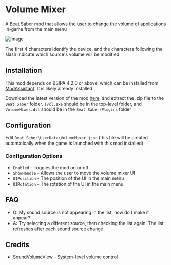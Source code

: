 # Volume Mixer
A Beat Saber mod that allows the user to change the volume of applications in-game from the main menu

![image](https://github.com/namaki-mono/BeatSaber-VolumeMixer/assets/81204441/b4eb2eb9-f0c0-4907-998c-c5007c1ab3bf)

The first 4 characters identify the device, and the characters following the slash indicate which source's volume will be modified

## Installation
This mod depends on BSIPA 4.2.0 or above, which can be installed from [ModAssistant](https://github.com/Assistant/ModAssistant). It is likely already installed

Download the latest version of the mod [here](https://github.com/namaki-mono/BeatSaber-VolumeMixer/releases), and extract the .zip file to the `Beat Saber` folder. `svcl.exe` should be in the top-level folder, and `VolumeMixer.dll` should be in the `Beat Saber/Plugins` folder

## Configuration
Edit `Beat Saber\UserData\VolumeMixer.json` (this file will be created automatically when the game is launched with this mod installed)

### Configuration Options
- `Enabled` - Toggles the mod on or off
- `ShowHandle` - Allows the user to move the volume mixer UI
- `UIPosition` - The position of the UI in the main menu
- `UIRotation` - The rotation of the UI in the main menu

## FAQ
- Q: My sound source is not appearing in the list, how do I make it appear?
- A: Try selecting a different source, then checking the list again. The list refreshes after each sound source change

## Credits
- [SoundVolumeView](https://www.nirsoft.net/utils/sound_volume_view.html) - System-level volume control
